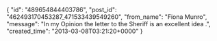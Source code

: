  {
   "id": "489654844403786",
   "post_id": "462493170453287_471533439549260",
   "from_name": "Fiona Munro",
   "message": "In my Opinion the letter to the Sheriff  is an excellent idea .",
   "created_time": "2013-03-08T03:21:20+0000"
 }
